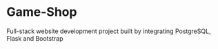 # Game-Shop
Full-stack website development project built by integrating PostgreSQL, Flask and Bootstrap
